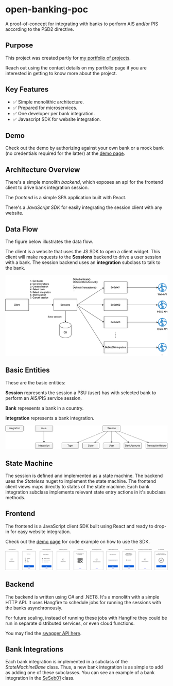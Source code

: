 # open-banking-poc

A proof-of-concept for integrating with banks to perform AIS and/or PIS according to the PSD2 directive.

## Purpose

This project was created partly for [my portfolio of projects](https://davidrunemalm.com).

Reach out using the contact details on my portfolio page if you are interested in getting to know more about the project.

## Key Features

- ✅ Simple monolithic architecture.
- ✅ Prepared for microservices.
- ✅ One developer per bank integration.
- ✅ Javascript SDK for website integration.

## Demo

Check out the demo by authorizing against your own bank or a mock bank (no credentials required for the latter) at the [demo page](https://davidrunemalm.com/open-banking-demo).

## Architecture Overview

There's a simple monolith *backend*, which exposes an api for the frontend client to drive bank integration session.

The *frontend* is a simple SPA application built with React.

There's a *JavaScript SDK* for easily integrating the session client with any website.

## Data Flow

The figure below illustrates the data flow.

The client is a website that uses the JS SDK to open a client widget. This client will make requests to the **Sessions** backend to drive a user session with a bank. The session backend uses an **integration** subclass to talk to the bank.

<img src="data-flow.png" alt="Data Flow Overview" width="630"/>

## Basic Entities

These are the basic entities:

**Session** represents the session a PSU (user) has with selected bank to perform an AIS/PIS service session.

**Bank** represents a bank in a country.

**Integration** represents a bank integration.

![Entities](entities.png "Entities")

## State Machine

The session is defined and implemented as a state machine. The backend uses the *Stateless* nuget to implement the state machine. The frontend client views maps directly to states of the state machine. Each bank integration subclass implements relevant state entry actions in it's subclass methods.

## Frontend

The frontend is a JavaScript client SDK built using React and ready to drop-in for easy website integration.

Check out the [demo page](https://davidrunemalm.com/open-banking-demo) for code example on how to use the SDK.

![UI](ui.png "UI")

## Backend

The backend is written using C# and .NET8. It's a monolith with a simple HTTP API. It uses Hangfire to schedule jobs for running the sessions with the banks asynchronously.

For future scaling, instead of running these jobs with Hangfire they could be run in separate distributed services, or even cloud functions.

You may find the [swagger API here](https://sessions-backend-102101218198.europe-north1.run.app/swagger/index.html).

## Bank Integrations

Each bank integration is implemented in a subclass of the *StateMachineBase* class. Thus, a new bank integration is as simple to add as adding one of these subclasses. You can see an example of a bank integration in the [SeSeb01](https://github.com/runemalm/open-banking-poc/blob/master/Backend/src/Sessions/Infrastructure/Integrations/Se/Seb/SeSeb01.cs) class.
